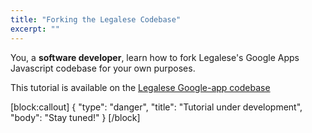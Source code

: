```yaml
---
title: "Forking the Legalese Codebase"
excerpt: ""
---
```

You, a **software developer**, learn how to fork Legalese's Google Apps Javascript codebase for your own purposes.

This tutorial is available on the [Legalese Google-app codebase](https://github.com/legalese-io/legalese-google-app/blob/master/README.org)



[block:callout]
{
  "type": "danger",
  "title": "Tutorial under development",
  "body": "Stay tuned!"
}
[/block]